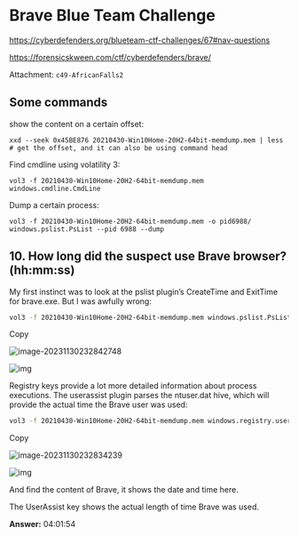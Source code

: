 # Brave Blue Team Challenge

https://cyberdefenders.org/blueteam-ctf-challenges/67#nav-questions

https://forensicskween.com/ctf/cyberdefenders/brave/

Attachment: `c49-AfricanFalls2`

## Some commands

show the content on a certain offset:

```
xxd --seek 0x45BE876 20210430-Win10Home-20H2-64bit-memdump.mem | less # get the offset, and it can also be using command head
```

Find cmdline using volatility 3:

```
vol3 -f 20210430-Win10Home-20H2-64bit-memdump.mem  windows.cmdline.CmdLine
```

Dump a certain process:

```
vol3 -f 20210430-Win10Home-20H2-64bit-memdump.mem -o pid6988/ windows.pslist.PsList --pid 6988 --dump
```



## 10. How long did the suspect use Brave browser? (hh:mm:ss)

My first instinct was to look at the pslist plugin’s CreateTime and ExitTime for brave.exe. But I was awfully wrong:

```bash
vol3 -f 20210430-Win10Home-20H2-64bit-memdump.mem windows.pslist.PsList --pid 4856
```

Copy

![image-20231130232842748](C:\Users\User\AppData\Roaming\Typora\typora-user-images\image-20231130232842748.png)

![img](https://i0.wp.com/forensicskween.com/wp-content/uploads/2022/06/BRAVE-11.png?resize=2048%2C343&ssl=1)

Registry keys provide a lot more detailed information about process executions. The userassist plugin parses the ntuser.dat hive, which will provide the actual time the Brave user was used: 

```bash
vol3 -f 20210430-Win10Home-20H2-64bit-memdump.mem windows.registry.userassist.UserAssist
```

Copy

![image-20231130232834239](C:\Users\User\AppData\Roaming\Typora\typora-user-images\image-20231130232834239.png)

![img](https://i0.wp.com/forensicskween.com/wp-content/uploads/2022/06/BRAVE-10.png?resize=878%2C126&ssl=1)

And find the content of Brave, it shows the date and time here.

The UserAssist key shows the actual length of time Brave was used.

**Answer:** 04:01:54